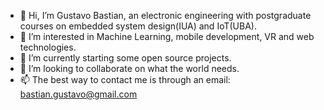 - 👋 Hi, I’m Gustavo Bastian, an  electronic engineering with postgraduate courses on embedded system design(IUA) and IoT(UBA).
- 👀 I’m interested in Machine Learning, mobile development, VR and web technologies.
- 🌱 I’m currently starting some open source projects.
- 💞️ I’m looking to collaborate on what the world needs.
- 📫 The best way to contact me is through an email: bastian.gustavo@gmail.com

<!---
gustavobastian/gustavobastian is a ✨ special ✨ repository because its `README.md` (this file) appears on your GitHub profile.
You can click the Preview link to take a look at your changes.
--->
